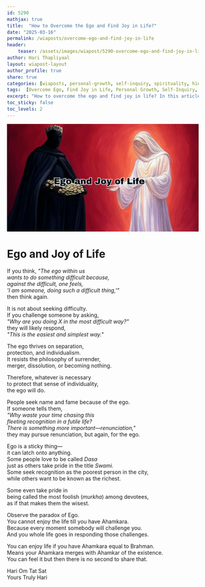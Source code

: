 ```yaml
---       
id: 5290
mathjax: true        
title:  "How to Overcome the Ego and Find Joy in Life?"        
date: "2025-03-16"        
permalink: /wiaposts/overcome-ego-and-find-joy-in-life
header:        
    teaser: /assets/images/wiapost/5290-overcome-ego-and-find-joy-in-life.jpg               
author: Hari Thapliyaal        
layout: wiapost-layout        
author_profile: true        
share: true
categories: [wiaposts, personal-growth, self-inquiry, spirituality, hinduism, motivation]
tags:  [Overcome Ego, Find Joy in Life, Personal Growth, Self-Inquiry, Spirituality, Hinduism, Motivation]
excerpt: "How to overcome the ego and find joy in life? In this article, I share my insights on how to find happiness and fulfillment by letting go of the ego."
toc_sticky: false
toc_levels: 2
---
```


![Ego and Joy of Life](/assets/images/wiapost/5290-overcome-ego-and-find-joy-in-life.jpg)

# Ego and Joy of Life

If you think, *"The ego within us    
wants to do something difficult because,    
against the difficult, one feels,    
'I am someone, doing such a difficult thing,'"*    
then think again.     
   
It is not about seeking difficulty.    
If you challenge someone by asking,    
*"Why are you doing X in the most difficult way?"*    
they will likely respond,    
*"This is the easiest and simplest way."*     
   
The ego thrives on separation,    
protection, and individualism.    
It resists the philosophy of surrender,    
merger, dissolution, or becoming nothing.     
   
Therefore, whatever is necessary    
to protect that sense of individuality,    
the ego will do.     
   
People seek name and fame because of the ego.    
If someone tells them,    
*"Why waste your time chasing this    
fleeting recognition in a futile life?    
There is something more important—renunciation,"*    
they may pursue renunciation, but again, for the ego.     
   
Ego is a sticky thing—   
it can latch onto anything.    
Some people love to be called *Dasa*    
just as others take pride in the title *Swami.*    
Some seek recognition as the poorest person in the city,    
while others want to be known as the richest.     
   
Some even take pride in    
being called the most foolish (*murkha*) among devotees,    
as if that makes them the wisest.     
   
Observe the paradox of Ego.      
You cannot enjoy the life till you have Ahamkara.   
Because every moment somebody will challenge you.   
And you whole life goes in responding those challenges.   

You can enjoy life if you have Ahamkara equal to Brahman.   
Means your Ahamkara merges with Ahamkar of the existence.   
You can feel it but then there is no second to share that.   


Hari Om Tat Sat  
Yours Truly Hari 